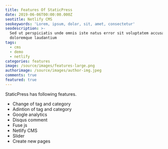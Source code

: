 ```yaml
---
title: Features Of StaticPress
date: 2019-06-06T00:00:00.000Z
seotitle: Netlify CMS
seokeywords: 'Lorem, ipsum, dolor, sit, amet, consectetur'
seodescription: >-
  Sed ut perspiciatis unde omnis iste natus error sit voluptatem accusantium
  doloremque laudantium
tags:
  - cms
  - demo
  - netlify
categories: features
image: /source/images/features-large.png
authorimage: /source/images/author-img.jpeg
comments: true
featured: true
---
```


StaticPress has following features.

* Change of tag and category
* Adintion of tag and category
* Google analytics
* Disqus comment
* Fuse js
* Netlify CMS
* Slider
* Create new pages